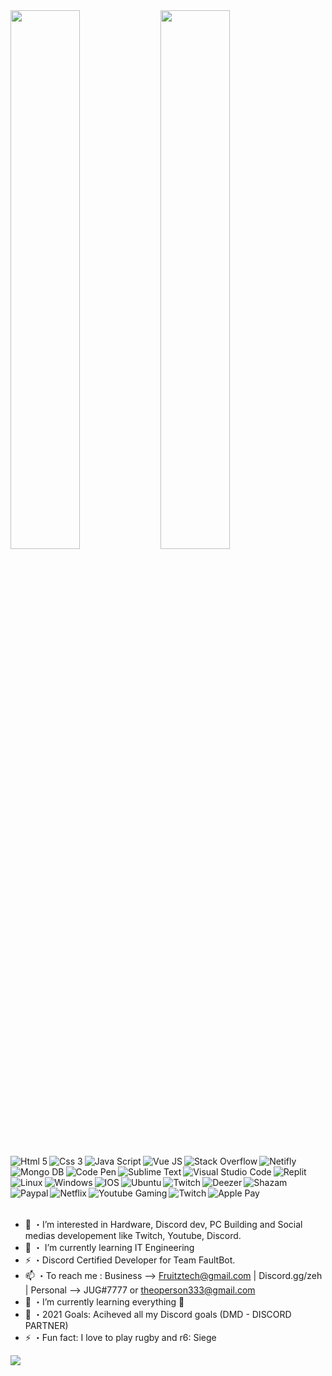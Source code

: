 <img  width="47%" src="https://github-readme-stats.vercel.app/api?username=JUGUK&show_icons=true&theme=tokyonight" />                                                                                                                            

<img align="left" width="47%" src="https://github-readme-stats.vercel.app/api/top-langs/?username=tomanagle&layout=compact" />

<img alt="Html 5" align="left" src="https://img.shields.io/badge/html5-%23E34F26.svg?style=for-the-badge&logo=html5&logoColor=white" />
<img alt="Css 3" align="left" src="https://img.shields.io/badge/css3-%231572B6.svg?style=for-the-badge&logo=css3&logoColor=white" />
<img alt="Java Script" align="left" src="https://img.shields.io/badge/javascript-%23323330.svg?style=for-the-badge&logo=javascript&logoColor=%23F7DF1E" />
<img alt="Vue JS" align="left" src="https://img.shields.io/badge/vuejs-%2335495e.svg?style=for-the-badge&logo=vuedotjs&logoColor=%234FC08D" />


<img alt="Stack Overflow" align="left" src="https://img.shields.io/badge/-Stackoverflow-FE7A16?style=for-the-badge&logo=stack-overflow&logoColor=white" />
<img alt="Netifly" align="left" src="https://img.shields.io/badge/netlify-%23000000.svg?style=for-the-badge&logo=netlify&logoColor=#00C7B7" />
<img alt="Mongo DB" align="left" src="https://img.shields.io/badge/MongoDB-%234ea94b.svg?style=for-the-badge&logo=mongodb&logoColor=white" />
<br>
<img alt="Code Pen" align="left" src="https://img.shields.io/badge/CodePen-white?style=for-the-badge&logo=codepen&logoColor=black" />
<img alt="Sublime Text" align="left" src="https://img.shields.io/badge/sublime_text-%23575757.svg?style=for-the-badge&logo=sublime-text&logoColor=important" /> 
<img alt="Visual Studio Code" align="left" src="https://img.shields.io/badge/Visual%20Studio%20Code-0078d7.svg?style=for-the-badge&logo=visual-studio-code&logoColor=white" />
<img alt="Replit" align="left" src="https://img.shields.io/badge/Repl.it-%230D101E.svg?style=for-the-badge&logo=replit&logoColor=white" />
<img alt="Linux" align="left" src="https://img.shields.io/badge/Linux-FCC624?style=for-the-badge&logo=linux&logoColor=black" />
<img alt="Windows" align="left" src="https://img.shields.io/badge/Windows-0078D6?style=for-the-badge&logo=windows&logoColor=white" />
<img alt="IOS" align="left" src="https://img.shields.io/badge/iOS-000000?style=for-the-badge&logo=ios&logoColor=white" />
<img alt="Ubuntu" align="left" src="https://img.shields.io/badge/Ubuntu-E95420?style=for-the-badge&logo=ubuntu&logoColor=white" />
<img alt="Twitch" align="left" src="https://img.shields.io/badge/Twitch-9347FF?style=for-the-badge&logo=twitch&logoColor=white" />
<img alt="Deezer" align="left" src="https://img.shields.io/badge/Deezer-FEAA2D?style=for-the-badge&logo=deezer&logoColor=white)" />
<img alt="Shazam" align="left" src="https://img.shields.io/badge/shazam-1476FE?style=for-the-badge&logo=shazam&logoColor=whitee" />
<img alt="Paypal" align="left" src="https://img.shields.io/badge/PayPal-00457C?style=for-the-badge&logo=paypal&logoColor=white" /> <br>
<img alt="Apple Pay" align="left "src="https://img.shields.io/badge/ApplePay-000000.svg?style=for-the-badge&logo=Apple-Pay&logoColor=white" />
<img alt="Netflix"align="left" src="https://img.shields.io/badge/Netflix-E50914?style=for-the-badge&logo=netflix&logoColor=white" />
<img alt="Youtube Gaming" align="left" src="https://img.shields.io/badge/Youtube%20Gaming-FF0000?style=for-the-badge&logo=Youtubegaming&logoColor=white" />
<img alt="Twitch" align="left" src="https://img.shields.io/badge/Twitch-9347FF?style=for-the-badge&logo=twitch&logoColor=white" />



















<br>

<br>


- 👀 ・I’m interested in Hardware, Discord dev, PC Building and Social medias developement like Twitch, Youtube, Discord.
- 🌱 ・ I’m currently learning IT Engineering
- ⚡ ・Discord Certified Developer for Team FaultBot.
- 📫 ・To reach me : Business --> Fruitztech@gmail.com | Discord.gg/zeh | Personal --> JUG#7777 or theoperson333@gmail.com 
- 🌱 ・I’m currently learning everything 🤣
- 🥅 ・2021 Goals: Aciheved all my Discord goals (DMD - DISCORD PARTNER)
- ⚡ ・Fun fact: I love to play rugby and r6: Siege


























![](https://developers.giphy.com/branch/master/static/api-c99e353f761d318322c853c03ebcf21b.gif)

